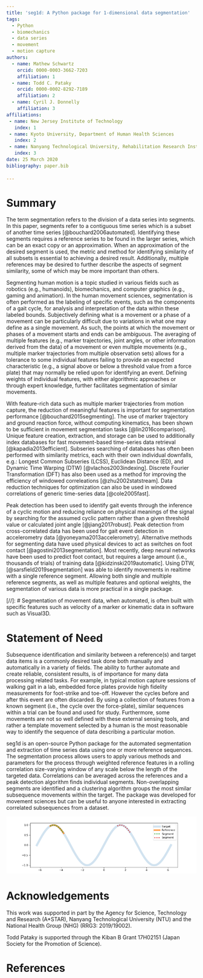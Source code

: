 ```yaml
---
title: 'seg1d: A Python package for 1-dimensional data segmentation'
tags:
  - Python
  - biomechanics
  - data series
  - movement
  - motion capture
authors:
  - name: Mathew Schwartz
    orcid: 0000-0003-3662-7203
    affiliation: 1
  - name: Todd C. Pataky
    orcid: 0000-0002-8292-7189
    affiliation: 2
  - name: Cyril J. Donnelly
    affiliation: 3
affiliations:
 - name: New Jersey Institute of Technology
   index: 1
 - name: Kyoto University, Department of Human Health Sciences
   index: 2
 - name: Nanyang Technological University, Rehabilitation Research Institute of Singapore
   index: 3
date: 25 March 2020
bibliography: paper.bib

---
```


# Summary

The term segmentation refers to the division of a data series into segments. In this paper, segments refer to a contiguous time series which is a subset of another time series [@bouchard2006automated]. Identifying these segments requires a reference series to be found in the larger series, which can be an exact copy or an approximation. When an approximation of the desired segment is used, the metric and method for identifying similarity of all subsets is essential to achieving a desired result. Additionally, multiple references may be desired to further describe the aspects of segment similarity, some of which may be more important than others. 

Segmenting human motion is a topic studied in various fields such as robotics (e.g., humanoids), biomechanics, and computer graphics (e.g., gaming and animation). In the human movement sciences, segmentation is often performed as the labeling of specific events, such as the components of a gait cycle, for analysis and interpretation of the data within these labeled bounds. Subjectively defining what is a movement or a phase of a movement can be particularly difficult due to variations in what one may define as a single movement. As such, the points at which the movement or phases of a movement starts and ends can be ambiguous. The averaging of multiple features (e.g., marker trajectories, joint angles, or other information derived from the data) of a movement or even multiple movements (e.g., multiple marker trajectories from multiple observation sets) allows for a tolerance to some individual features failing to provide an expected characteristic (e.g., a signal above or below a threshold value from a force plate) that may normally be relied upon for identifying an event. Defining weights of individual features, with either algorithmic approaches or through expert knowledge, further facilitates segmentation of similar movements. 

With feature-rich data such as multiple marker trajectories from motion capture, the reduction of meaningful features is important for segmentation performance [@bouchard2015segmenting]. The use of marker trajectory and ground reaction force, without computing kinematics, has been shown to be sufficient in movement segmentation tasks [@lin2016comparison]. Unique feature creation, extraction, and storage can be used to additionally index databases for fast movement-based time-series data retrieval [@kapadia2013efficient]. Subseries searching of databases has often been performed with similarity metrics, each with their own individual downfalls, e.g.: Longest Common Subseries (LCSS), Euclidean Distance (ED), and Dynamic Time Warping (DTW) [@vlachos2003indexing]. Discrete Fourier Transformation (DFT) has also been used as a method for improving the efficiency of windowed correleations [@zhu2002statstream]. Data reduction techniques for optimization can also be used in windowed correlations of generic time-series data [@cole2005fast].

Peak detection has been used to identify gait events through the inference of a cyclic motion and reducing reliance on physical meanings of the signal by searching for the assumed cyclic pattern rather than a given threshold value or calculated joint angle [@jiang2017robust]. Peak detection from cross-correlated data has been used for gait event detection in accelerometry data [@yoneyama2013accelerometry]. Alternative methods for segmenting data have used physical devices to act as switches on foot contact [@agostini2013segmentation]. Most recently, deep neural networks have been used to predict foot contact, but requires a large amount (i.e., thousands of trials) of training data [@kidzinski2019automatic]. Using DTW, [@sarsfield2019segmentation] was able to identify movements in realtime with a single reference segment. Allowing both single and multiple reference segments, as well as multiple features and optional weights, the segmentation of various data is more practical in a single package.  

[//]: # Segmentation of movement data, when automated, is often built with specific features such as velocity of a marker or kinematic data in software such as Visual3D. 


# Statement of Need

Subsequence identification and similarity between a reference(s) and target data items is a commonly desired task done both manually and automatically in a variety of fields. The ability to further automate and create reliable, consistent results, is of importance for many data processing related tasks. For example, in typical motion capture sessions of walking gait in a lab, embedded force plates provide high fidelity measurements for foot-strike and toe-off. However the cycles before and after this event are often discarded. By using a collection of features from a known segment (i.e., the cycle over the force-plate), similar sequences within a trial can be found and used for study. Furthermore, some movements are not so well defined with these external sensing tools, and rather a template movement selected by a human is the most reasonable way to identify the sequence of data describing a particular motion. 

seg1d is an open-source Python package for the automated segmentation and extraction of time series data using one or more reference sequences. The segmentation process allows users to apply various methods and parameters for the process through weighted reference features in a rolling correlation size-varying window of any scale below the length of the targeted data. Correlations can be averaged across the references and a peak detection algorithm finds individual segments. Non-overlapping segments are identified and a clustering algorithm groups the most similar subsequence movements within the target. The package was developed for movement sciences but can be useful to anyone interested in extracting correlated subsequences from a dataset. 

![Sample segments in a timeseries from a reference \label{fig:example}](api_basic-1.png)


# Acknowledgements

This work was supported in part by the Agency for Science, Technology and Research (A\*STAR), Nanyang Technological University (NTU) and the National Health Group (NHG) (RRG3: 2019/19002).

Todd Pataky is supported through the Kiban B Grant 17H02151 (Japan Society for the Promotion of Science).

# References
